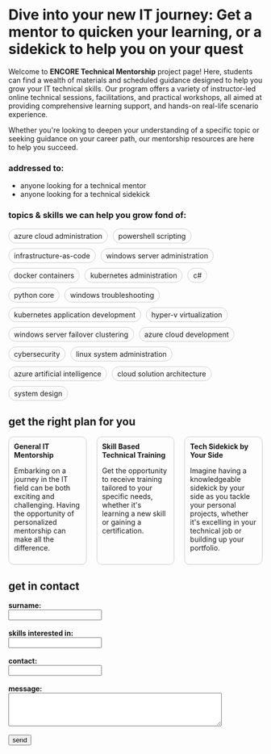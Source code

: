 # Dive into your new IT journey: Get a mentor to quicken your learning, or a sidekick to help you on your quest

Welcome to **ENCORE Technical Mentorship** project page! Here, students can find a wealth of materials and scheduled guidance designed to help you grow your IT technical skills. Our program offers a variety of instructor-led online technical sessions, facilitations, and practical workshops, all aimed at providing comprehensive learning support, and hands-on real-life scenario experience.

Whether you're looking to deepen your understanding of a specific topic or seeking guidance on your career path, our mentorship resources are here to help you succeed.

### addressed to:
- anyone looking for a technical mentor
- anyone looking for a technical sidekick

### topics & skills we can help you grow fond of:

<div style="display: flex; flex-wrap: wrap; gap: 10px;">
  <span style="border: 1px solid #ccc; border-radius: 15px; padding: 5px 10px; transition: background-color 0.3s;">azure cloud administration</span>
  <span style="border: 1px solid #ccc; border-radius: 15px; padding: 5px 10px; transition: background-color 0.3s;">powershell scripting</span>
  <span style="border: 1px solid #ccc; border-radius: 15px; padding: 5px 10px; transition: background-color 0.3s;">infrastructure-as-code</span>
  <span style="border: 1px solid #ccc; border-radius: 15px; padding: 5px 10px; transition: background-color 0.3s;">windows server administration</span>
  <span style="border: 1px solid #ccc; border-radius: 15px; padding: 5px 10px; transition: background-color 0.3s;">docker containers</span>
  <span style="border: 1px solid #ccc; border-radius: 15px; padding: 5px 10px; transition: background-color 0.3s;">kubernetes administration</span>
  <span style="border: 1px solid #ccc; border-radius: 15px; padding: 5px 10px; transition: background-color 0.3s;">c#</span>
  <span style="border: 1px solid #ccc; border-radius: 15px; padding: 5px 10px; transition: background-color 0.3s;">python core</span>
  <span style="border: 1px solid #ccc; border-radius: 15px; padding: 5px 10px; transition: background-color 0.3s;">windows troubleshooting</span>
  <span style="border: 1px solid #ccc; border-radius: 15px; padding: 5px 10px; transition: background-color 0.3s;">kubernetes application development</span>  
  <span style="border: 1px solid #ccc; border-radius: 15px; padding: 5px 10px; transition: background-color 0.3s;">hyper-v virtualization</span>  
  <span style="border: 1px solid #ccc; border-radius: 15px; padding: 5px 10px; transition: background-color 0.3s;">windows server failover clustering</span>  
  <span style="border: 1px solid #ccc; border-radius: 15px; padding: 5px 10px; transition: background-color 0.3s;">azure cloud development</span>  
  <span style="border: 1px solid #ccc; border-radius: 15px; padding: 5px 10px; transition: background-color 0.3s;">cybersecurity</span>  
  <span style="border: 1px solid #ccc; border-radius: 15px; padding: 5px 10px; transition: background-color 0.3s;">linux system administration</span>  
  <span style="border: 1px solid #ccc; border-radius: 15px; padding: 5px 10px; transition: background-color 0.3s;">azure artificial intelligence</span>  
  <span style="border: 1px solid #ccc; border-radius: 15px; padding: 5px 10px; transition: background-color 0.3s;">cloud solution architecture</span>  
  <span style="border: 1px solid #ccc; border-radius: 15px; padding: 5px 10px; transition: background-color 0.3s;">system design</span>  
</div>

<script>
  document.querySelectorAll('span').forEach(function(el) {
    el.addEventListener('mouseover', function() {
      el.style.backgroundColor = '#ccc';
    });
    el.addEventListener('mouseout', function() {
      el.style.backgroundColor = '';
    });
  });
</script>

## get the right plan for you

<div style="display: flex; justify-content: space-between; gap: 20px;">
  <div style="flex: 1; border: 1px solid #ccc; padding: 10px; border-radius: 10px; transition: background-color 0.3s;">

<div style="font-weight: bold; margin-bottom: 10px;">General IT Mentorship</div>

<p>Embarking on a journey in the IT field can be both exciting and challenging. Having the opportunity of personalized mentorship can make all the difference.</p>
</div>
<div style="flex: 1; border: 1px solid #ccc; padding: 10px; border-radius: 10px; transition: background-color 0.3s;">

<div style="font-weight: bold; margin-bottom: 10px;">Skill Based Technical Training</div>

<p>Get the opportunity to receive training tailored to your specific needs, whether it's learning a new skill or gaining a certification.</p>
  </div>
  <div style="flex: 1; border: 1px solid #ccc; padding: 10px; border-radius: 10px; transition: background-color 0.3s;">

<div style="font-weight: bold; margin-bottom: 10px;">Tech Sidekick by Your Side</div>
<p>Imagine having a knowledgeable sidekick by your side as you tackle your personal projects, whether it's excelling in your technical job or building up your portfolio.</p>
  </div>
</div>

<script>
  document.querySelectorAll('div[style*="flex: 1"]').forEach(function(el) {
    el.addEventListener('mouseover', function() {
      el.style.backgroundColor = '#ccc';
    });
    el.addEventListener('mouseout', function() {
      el.style.backgroundColor = '';
    });
  });
</script>

## get in contact

<form action="https://formspree.io/f/xjkgoylj" method="POST">
  <label for="surname"><strong>surname:</strong></label><br>
  <input type="text" id="surname" name="surname" required><br><br>
  <label for="skills"><strong>skills interested in:</strong></label><br>
  <input type="text" id="skills" name="skills" required><br><br>
  <label for="contact"><strong>contact:</strong></label><br>
  <input type="text" id="skills" name="skills" required><br><br>
  <label for="message"><strong>message:</strong></label><br>
  <textarea id="message" name="message" rows="4" cols="50" required></textarea><br><br>
  
  <input type="submit" value="send">
</form>